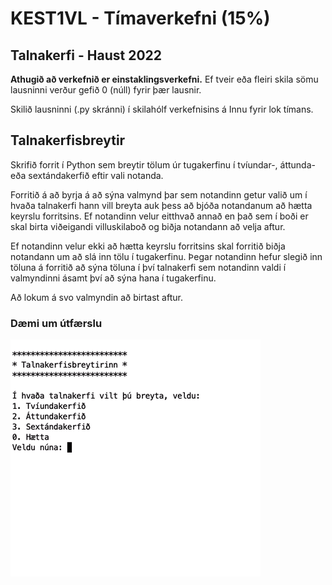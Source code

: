 # KEST1VL - Tímaverkefni (15%)

## Talnakerfi - Haust 2022

**Athugið að verkefnið er einstaklingsverkefni.** Ef tveir eða fleiri skila sömu lausninni verður gefið 0 (núll) fyrir þær lausnir.

Skilið lausninni (.py skránni) í skilahólf verkefnisins á Innu fyrir lok tímans.

## Talnakerfisbreytir

Skrifið forrit í Python sem breytir tölum úr tugakerfinu í tvíundar-, áttunda- eða sextándakerfið eftir vali notanda.

Forritið á að byrja á að sýna valmynd þar sem notandinn getur valið um í hvaða talnakerfi hann vill breyta auk þess að bjóða notandanum að hætta keyrslu forritsins. Ef notandinn velur eitthvað annað en það sem í boði er skal birta viðeigandi villuskilaboð og biðja notandann að velja aftur.

Ef notandinn velur ekki að hætta keyrslu forritsins skal forritið biðja notandann um að slá inn tölu í tugakerfinu. Þegar notandinn hefur slegið inn töluna á forritið að sýna töluna í því talnakerfi sem notandinn valdi í valmyndinni ásamt því að sýna hana í tugakerfinu.

Að lokum á svo valmyndin að birtast aftur.

### Dæmi um útfærslu

![Mynd sem sýnir virkni forritsins](../myndir/kest1vl_talnakerfi.gif)
